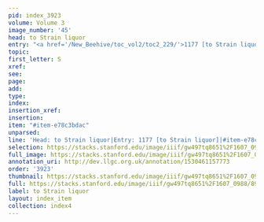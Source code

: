 ```yaml
---
pid: index_3923
volume: Volume 3
image_number: '45'
head: to Strain liquor
entry: "<a href='/New_Beehive/toc_vol2/toc2_229/'>1177 [to Strain liquor]</a>"
topic: 
first_letter: S
xref: 
see: 
page: 
add: 
type: 
index: 
insertion_xref: 
insertion: 
item: "#item-e78c3bdac"
unparsed: 
line: 'Head: to Strain liquor|Entry: 1177 [to Strain liquor]|#item-e78c3bdac'
selection: https://stacks.stanford.edu/image/iiif/gw497tq8651%2F1607_0988/895,981,458,93/full/0/default.jpg
full_image: https://stacks.stanford.edu/image/iiif/gw497tq8651%2F1607_0988/full/full/0/default.jpg
annotation_uri: http://dev.llgc.org.uk/annotation/1530461157773
order: '3923'
thumbnail: https://stacks.stanford.edu/image/iiif/gw497tq8651%2F1607_0988/895,981,458,93/150,/0/default.jpg
full: https://stacks.stanford.edu/image/iiif/gw497tq8651%2F1607_0988/895,981,458,93/full/0/default.jpg
label: to Strain liquor
layout: index_item
collection: index4
---
```

